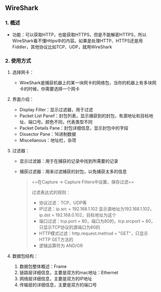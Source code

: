 ## WireShark

### 1. 概述

- 功能：可以获取HTTP，也能获取HTTPS，但是不能解密HTTPS，所以WireShark看不懂Https中的内容。如果是处理HTTP、HTTPS还是用Fiddler，其他协议比如TCP、UDP，就用WireShark

### 2. 使用方式

1. 选择网卡：
   - WireShark是捕获机器上的某一块网卡的网络包，当你的机器上有多块网卡的时候，你需要选择一个网卡

2. 界面介绍：

   - Display Filter：显示过滤器，用于过滤
   - Packet List Panef：封包列表，显示捕获到的封包，有源地址和目标地址、端口号。颜色不同，代表类型不同
   - Packet Details Pane：封包详细信息，显示封包中的字段
   - Dissector Pane：16进制数据
   - Miscellanous：地址栏，杂项

3. 过滤器：

   - 显示过滤器：用于在捕获的记录中找到所需要的记录

   - 捕获过滤器：用来过滤捕获的封包，以免捕获太多的信息

     > ==在Capture -> Capture Filters中设置，保存过滤==
     >
     > 过滤表达式的规则：
     >
     > - 协议过滤：TCP、UDP等
     > - IP过滤：ip.src = 192.168.1.102 显示源地址为192.168.1.102，ip.dst = 192.168.0.102，目标地址为这个
     > - 端口过滤：tcp.port = 80，端口为80的，tcp.srcport = 80，只显示TCP协议的源端口为80的
     > - HTTP模式过滤：http.request.method = "GET"，只显示HTTP GET方法的
     > - 逻辑运算符为 AND/OR

4. 数据包结构：
   1. 数据包整体概述：Frame
   2. 链路层详细信息，主要是双方的mac地址：Ethernet
   3. 网络层详细信息，主要是双方的IP地址
   4. 传输层的详细信息，主要是双方的端口号













